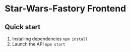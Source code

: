 # Star-Wars-Fastory Frontend

## Quick start

1. Installing dependencies `npm install`
2. Launch the API `npm start`
